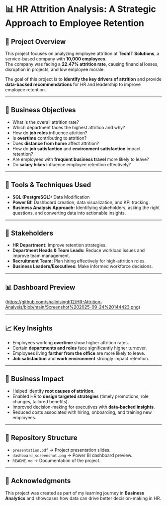 # 📊 HR Attrition Analysis: A Strategic Approach to Employee Retention

## 📝 Project Overview  
This project focuses on analyzing employee attrition at **TechIT Solutions**, a service-based company with **10,000 employees**.  
The company was facing a **22.47% attrition rate**, causing financial losses, disruption in projects, and low employee morale.  

The goal of this project is to **identify the key drivers of attrition** and provide **data-backed recommendations** for HR and leadership to improve employee retention.  

---

## 🎯 Business Objectives  
- What is the overall attrition rate?  
- Which department faces the highest attrition and why?  
- How do **job roles** influence attrition?  
- Is **overtime** contributing to attrition?  
- Does **distance from home** affect attrition?  
- How do **job satisfaction** and **environment satisfaction** impact retention?  
- Are employees with **frequent business travel** more likely to leave?  
- Do **salary hikes** influence employee retention effectively?  

---

## 🔧 Tools & Techniques Used  
- **SQL (PostgreSQL):** Data Modification 
- **Power BI:** Dashboard creation, data visualization, and KPI tracking.  
- **Business Analysis Approach:** Identifying stakeholders, asking the right questions, and converting data into actionable insights.  

---

## 👥 Stakeholders  
- **HR Department:** Improve retention strategies.  
- **Department Heads & Team Leads:** Reduce workload issues and improve team management.  
- **Recruitment Team:** Plan hiring effectively for high-attrition roles.  
- **Business Leaders/Executives:** Make informed workforce decisions.  

---

## 📊 Dashboard Preview  
 
(https://github.com/shalinisingh12/HR-Attrition-Analysis/blob/main/Screenshot%202025-09-24%20144423.png)

---

## 📈 Key Insights  
- Employees working **overtime** show higher attrition rates.  
- Certain **departments and roles** face significantly higher turnover.  
- Employees living **farther from the office** are more likely to leave.  
- **Job satisfaction** and **work environment** strongly impact retention.  

---

## 🚀 Business Impact  
- Helped identify **root causes of attrition**.  
- Enabled HR to **design targeted strategies** (timely promotions, role changes, tailored benefits).  
- Improved decision-making for executives with **data-backed insights**.  
- Reduced costs associated with hiring, onboarding, and training new employees.  

---

## 📂 Repository Structure  
- `presentation.pdf` → Project presentation slides.  
- `dashboard_screenshot.png` → Power BI dashboard preview.  
- `README.md` → Documentation of the project.  

---

  

## 🙌 Acknowledgments  
This project was created as part of my learning journey in **Business Analytics** and showcases how data can drive better decision-making in HR.  
